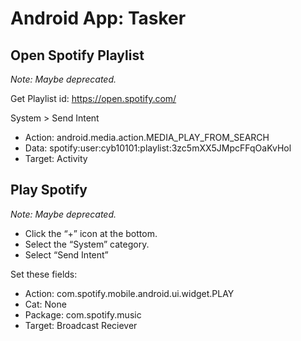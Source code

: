 # Android App: Tasker

## Open Spotify Playlist

*Note: Maybe deprecated.*

Get Playlist id: https://open.spotify.com/

System > Send Intent

* Action: android.media.action.MEDIA_PLAY_FROM_SEARCH
* Data: spotify:user:cyb10101:playlist:3zc5mXX5JMpcFFqOaKvHol
* Target: Activity

## Play Spotify

*Note: Maybe deprecated.*

* Click the “+” icon at the bottom.
* Select the “System” category.
* Select “Send Intent”

Set these fields:

* Action: com.spotify.mobile.android.ui.widget.PLAY
* Cat: None
* Package: com.spotify.music
* Target: Broadcast Reciever
